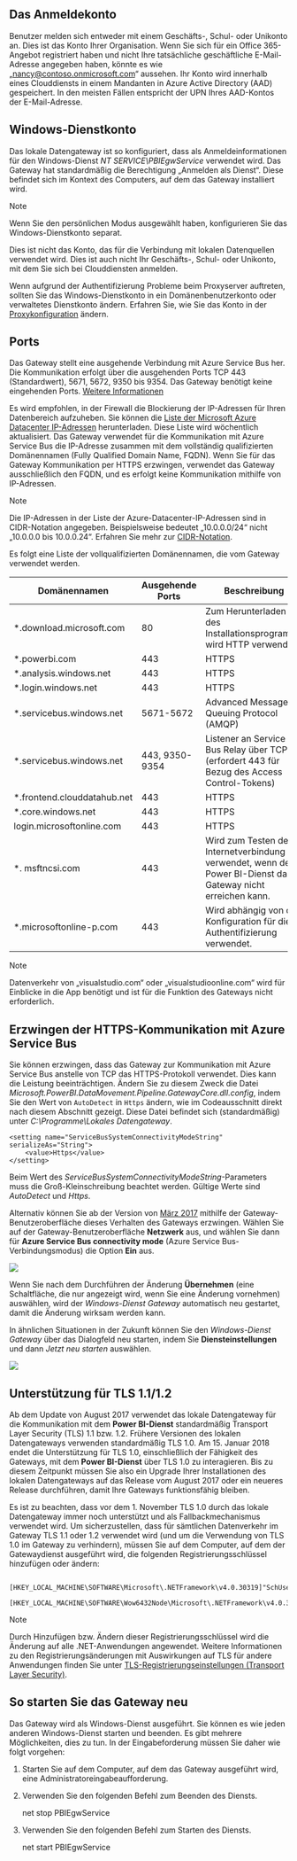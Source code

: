 ## <a name="sign-in-account"></a>Das Anmeldekonto
Benutzer melden sich entweder mit einem Geschäfts-, Schul- oder Unikonto an. Dies ist das Konto Ihrer Organisation. Wenn Sie sich für ein Office 365-Angebot registriert haben und nicht Ihre tatsächliche geschäftliche E-Mail-Adresse angegeben haben, könnte es wie „nancy@contoso.onmicrosoft.com“ aussehen. Ihr Konto wird innerhalb eines Clouddiensts in einem Mandanten in Azure Active Directory (AAD) gespeichert. In den meisten Fällen entspricht der UPN Ihres AAD-Kontos der E-Mail-Adresse.

## <a name="windows-service-account"></a>Windows-Dienstkonto
Das lokale Datengateway ist so konfiguriert, dass als Anmeldeinformationen für den Windows-Dienst *NT SERVICE\PBIEgwService* verwendet wird. Das Gateway hat standardmäßig die Berechtigung „Anmelden als Dienst“. Diese befindet sich im Kontext des Computers, auf dem das Gateway installiert wird.

> [!NOTE]
> Wenn Sie den persönlichen Modus ausgewählt haben, konfigurieren Sie das Windows-Dienstkonto separat.
> 
> 

Dies ist nicht das Konto, das für die Verbindung mit lokalen Datenquellen verwendet wird.  Dies ist auch nicht Ihr Geschäfts-, Schul- oder Unikonto, mit dem Sie sich bei Clouddiensten anmelden.

Wenn aufgrund der Authentifizierung Probleme beim Proxyserver auftreten, sollten Sie das Windows-Dienstkonto in ein Domänenbenutzerkonto oder verwaltetes Dienstkonto ändern. Erfahren Sie, wie Sie das Konto in der [Proxykonfiguration](../service-gateway-proxy.md#changing-the-gateway-service-account-to-a-domain-user) ändern.

## <a name="ports"></a>Ports
Das Gateway stellt eine ausgehende Verbindung mit Azure Service Bus her. Die Kommunikation erfolgt über die ausgehenden Ports TCP 443 (Standardwert), 5671, 5672, 9350 bis 9354.  Das Gateway benötigt keine eingehenden Ports. [Weitere Informationen](https://azure.microsoft.com/documentation/articles/service-bus-fundamentals-hybrid-solutions/)

Es wird empfohlen, in der Firewall die Blockierung der IP-Adressen für Ihren Datenbereich aufzuheben. Sie können die [Liste der Microsoft Azure Datacenter IP-Adressen](https://www.microsoft.com/download/details.aspx?id=41653) herunterladen. Diese Liste wird wöchentlich aktualisiert. Das Gateway verwendet für die Kommunikation mit Azure Service Bus die IP-Adresse zusammen mit dem vollständig qualifizierten Domänennamen (Fully Qualified Domain Name, FQDN). Wenn Sie für das Gateway Kommunikation per HTTPS erzwingen, verwendet das Gateway ausschließlich den FQDN, und es erfolgt keine Kommunikation mithilfe von IP-Adressen.

> [!NOTE]
> Die IP-Adressen in der Liste der Azure-Datacenter-IP-Adressen sind in CIDR-Notation angegeben. Beispielsweise bedeutet „10.0.0.0/24“ nicht „10.0.0.0 bis 10.0.0.24“. Erfahren Sie mehr zur [CIDR-Notation](http://whatismyipaddress.com/cidr).
> 
> 

Es folgt eine Liste der vollqualifizierten Domänennamen, die vom Gateway verwendet werden.

| Domänennamen | Ausgehende Ports | Beschreibung |
| --- | --- | --- |
| *.download.microsoft.com |80 |Zum Herunterladen des Installationsprogramms wird HTTP verwendet. |
| *.powerbi.com |443 |HTTPS |
| *.analysis.windows.net |443 |HTTPS |
| *.login.windows.net |443 |HTTPS |
| *.servicebus.windows.net |5671-5672 |Advanced Message Queuing Protocol (AMQP) |
| *.servicebus.windows.net |443, 9350-9354 |Listener an Service Bus Relay über TCP (erfordert 443 für Bezug des Access Control-Tokens) |
| *.frontend.clouddatahub.net |443 |HTTPS |
| *.core.windows.net |443 |HTTPS |
| login.microsoftonline.com |443 |HTTPS |
| *. msftncsi.com |443 |Wird zum Testen der Internetverbindung verwendet, wenn der Power BI-Dienst das Gateway nicht erreichen kann. |
| *.microsoftonline-p.com |443 |Wird abhängig von der Konfiguration für die Authentifizierung verwendet. |

> [!NOTE]
> Datenverkehr von „visualstudio.com“ oder „visualstudioonline.com“ wird für Einblicke in die App benötigt und ist für die Funktion des Gateways nicht erforderlich.
> 
> 

## <a name="forcing-https-communication-with-azure-service-bus"></a>Erzwingen der HTTPS-Kommunikation mit Azure Service Bus
Sie können erzwingen, dass das Gateway zur Kommunikation mit Azure Service Bus anstelle von TCP das HTTPS-Protokoll verwendet. Dies kann die Leistung beeinträchtigen. Ändern Sie zu diesem Zweck die Datei *Microsoft.PowerBI.DataMovement.Pipeline.GatewayCore.dll.config*, indem Sie den Wert von `AutoDetect` in `Https` ändern, wie im Codeausschnitt direkt nach diesem Abschnitt gezeigt. Diese Datei befindet sich (standardmäßig) unter *C:\Programme\Lokales Datengateway*.

```
<setting name="ServiceBusSystemConnectivityModeString" serializeAs="String">
    <value>Https</value>
</setting>
```

Beim Wert des *ServiceBusSystemConnectivityModeString*-Parameters muss die Groß-Kleinschreibung beachtet werden. Gültige Werte sind *AutoDetect* und *Https*.

Alternativ können Sie ab der Version von [März 2017](https://powerbi.microsoft.com/blog/power-bi-gateways-march-update/) mithilfe der Gateway-Benutzeroberfläche dieses Verhalten des Gateways erzwingen. Wählen Sie auf der Gateway-Benutzeroberfläche **Netzwerk** aus, und wählen Sie dann für **Azure Service Bus connectivity mode** (Azure Service Bus-Verbindungsmodus) die Option **Ein** aus.

![](./media/gateway-onprem-accounts-ports-more/gw-onprem_01.png)

Wenn Sie nach dem Durchführen der Änderung **Übernehmen** (eine Schaltfläche, die nur angezeigt wird, wenn Sie eine Änderung vornehmen) auswählen, wird der *Windows-Dienst Gateway* automatisch neu gestartet, damit die Änderung wirksam werden kann.

In ähnlichen Situationen in der Zukunft können Sie den *Windows-Dienst Gateway* über das Dialogfeld neu starten, indem Sie **Diensteinstellungen** und dann *Jetzt neu starten* auswählen.

![](./media/gateway-onprem-accounts-ports-more/gw-onprem_02.png)

## <a name="support-for-tls-1112"></a>Unterstützung für TLS 1.1/1.2
Ab dem Update von August 2017 verwendet das lokale Datengateway für die Kommunikation mit dem **Power BI-Dienst** standardmäßig Transport Layer Security (TLS) 1.1 bzw. 1.2. Frühere Versionen des lokalen Datengateways verwenden standardmäßig TLS 1.0. Am 15. Januar 2018 endet die Unterstützung für TLS 1.0, einschließlich der Fähigkeit des Gateways, mit dem **Power BI-Dienst** über TLS 1.0 zu interagieren. Bis zu diesem Zeitpunkt müssen Sie also ein Upgrade Ihrer Installationen des lokalen Datengateways auf das Release vom August 2017 oder ein neueres Release durchführen, damit Ihre Gateways funktionsfähig bleiben.

Es ist zu beachten, dass vor dem 1. November TLS 1.0 durch das lokale Datengateway immer noch unterstützt und als Fallbackmechanismus verwendet wird. Um sicherzustellen, dass für sämtlichen Datenverkehr im Gateway TLS 1.1 oder 1.2 verwendet wird (und um die Verwendung von TLS 1.0 im Gateway zu verhindern), müssen Sie auf dem Computer, auf dem der Gatewaydienst ausgeführt wird, die folgenden Registrierungsschlüssel hinzufügen oder ändern:

        [HKEY_LOCAL_MACHINE\SOFTWARE\Microsoft\.NETFramework\v4.0.30319]"SchUseStrongCrypto"=dword:00000001
        [HKEY_LOCAL_MACHINE\SOFTWARE\Wow6432Node\Microsoft\.NETFramework\v4.0.30319]"SchUseStrongCrypto"=dword:00000001

> [!NOTE]
> Durch Hinzufügen bzw. Ändern dieser Registrierungsschlüssel wird die Änderung auf alle .NET-Anwendungen angewendet. Weitere Informationen zu den Registrierungsänderungen mit Auswirkungen auf TLS für andere Anwendungen finden Sie unter [TLS-Registrierungseinstellungen (Transport Layer Security)](https://docs.microsoft.com/windows-server/security/tls/tls-registry-settings).
> 
> 

## <a name="how-to-restart-the-gateway"></a>So starten Sie das Gateway neu
Das Gateway wird als Windows-Dienst ausgeführt. Sie können es wie jeden anderen Windows-Dienst starten und beenden. Es gibt mehrere Möglichkeiten, dies zu tun. In der Eingabeforderung müssen Sie daher wie folgt vorgehen:

1. Starten Sie auf dem Computer, auf dem das Gateway ausgeführt wird, eine Administratoreingabeaufforderung.
2. Verwenden Sie den folgenden Befehl zum Beenden des Diensts.
   
   net stop PBIEgwService
3. Verwenden Sie den folgenden Befehl zum Starten des Diensts.
   
   net start PBIEgwService

